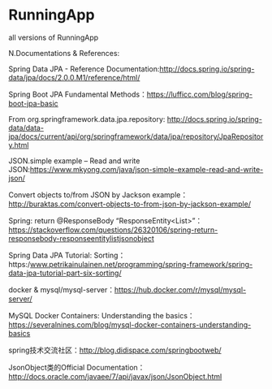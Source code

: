 # RunningApp
all versions of RunningApp

N.Documentations & References:

Spring Data JPA - Reference Documentation:http://docs.spring.io/spring-data/jpa/docs/2.0.0.M1/reference/html/

Spring Boot JPA Fundamental Methods：https://lufficc.com/blog/spring-boot-jpa-basic

From org.springframework.data.jpa.repository: http://docs.spring.io/spring-data/data-jpa/docs/current/api/org/springframework/data/jpa/repository/JpaRepository.html

JSON.simple example – Read and write JSON:https://www.mkyong.com/java/json-simple-example-read-and-write-json/

Convert objects to/from JSON by Jackson example：http://buraktas.com/convert-objects-to-from-json-by-jackson-example/

Spring: return @ResponseBody “ResponseEntity<List<JSONObject>>”：https://stackoverflow.com/questions/26320106/spring-return-responsebody-responseentitylistjsonobject

Spring Data JPA Tutorial: Sorting：https:/www.petrikainulainen.net/programming/spring-framework/spring-data-jpa-tutorial-part-six-sorting/

docker & mysql/mysql-server：https://hub.docker.com/r/mysql/mysql-server/

MySQL Docker Containers: Understanding the basics：https://severalnines.com/blog/mysql-docker-containers-understanding-basics

spring技术交流社区：http://blog.didispace.com/springbootweb/

JsonObject类的Official Documentation：http://docs.oracle.com/javaee/7/api/javax/json/JsonObject.html

